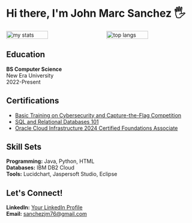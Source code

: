 <h1>Hi there, I'm John Marc Sanchez 🖐</h1>

<div style="display: flex; justify-content: space-between;">
    <img alt="my stats" width="47%" src="https://github-readme-stats.vercel.app/api?username=jmSanchezzz&show_icons=true"/>
    <img alt="top langs" width="47%" src="https://github-readme-stats.vercel.app/api/top-langs/?username=jmSanchezzz&layout=compact"/>
</div>

<h2>Education</h2>
<p><strong>BS Computer Science</strong><br>
   New Era University<br>
   2022-Present</p>

<h2>Certifications</h2>
<ul>
    <li><a href="https://drive.google.com/file/d/1esiw_gtfQjs6rJlP8O2v7FidecgN8Q3j/view?usp=sharing">Basic Training on Cybersecurity and Capture-the-Flag Competition</a></li>
    <li><a href="https://courses.cognitiveclass.ai/certificates/6d85742191544dfea0dd93ca0da178bf">SQL and Relational Databases 101</a></li>
    <li><a href="https://catalog-education.oracle.com/ords/certview/sharebadge?id=C33418A20500C8FAE9EDD29DEA8B12678B64D47B7E7DC0DAAD30FB99FB9FB9A5">Oracle Cloud Infrastructure 2024 Certified Foundations Associate</a></li>
</ul>

<h2>Skill Sets</h2>
<p><strong>Programming:</strong> Java, Python, HTML<br>
   <strong>Databases:</strong> IBM DB2 Cloud<br>
   <strong>Tools:</strong> Lucidchart, Jaspersoft Studio, Eclipse</p>
    
<h2>Let's Connect!</h2>
<p><strong>LinkedIn:</strong> <a href="#">Your LinkedIn Profile</a><br>
   <strong>Email:</strong> <a href="mailto:sanchezjm76@gmail.com">sanchezjm76@gmail.com</a></p>
